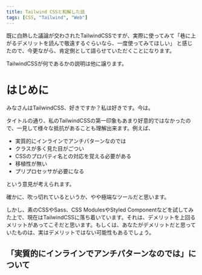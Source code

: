 ```yaml
---
title: Tailwind CSSと和解した話
tags: [CSS, "Tailwind", "Web"]
---
```


既に白熱した議論が交わされたTailwindCSSですが、実際に使ってみて「巷に上がるデメリットを読んで敬遠するぐらいなら、一度使ってみてほしい」
と感じたので、今更ながら、肯定側として語らせていただくことになります。

TailwindCSSが何であるかの説明は他に譲ります。

# はじめに
みなさんはTailwindCSS、好きですか？私は好きです。今は。

タイトルの通り、私のTailwindCSSの第一印象もあまり好意的ではなかったので、一見して様々な抵抗があることも理解出来ます。例えば、
- 実質的にインラインでアンチパターンなのでは
- クラスが多く見た目がごつい
- CSSのプロパティ名との対応を覚える必要がある
- 移植性が無い
- プリプロセッサが必要になる

という意見が考えられます。

確かに、吹っ切れているというか、やや極端なツールだと思います。


しかし、素のCSSやSass、CSS ModulesやStyled Componentなどを試してみた上で、現在はTailwindCSSに落ち着いています。それは、デメリットを上回るメリットがあってこそだと思います。もしくは、あなたがデメリットだと思っていたものは、実はデメリットではない可能性もあるでしょう。

## 「実質的にインラインでアンチパターンなのでは」について